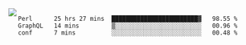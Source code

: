 

<a href="https://github.com/anuraghazra/github-readme-stats">
  <img align="left" src="https://github-readme-stats.vercel.app/api?username=kfly8&count_private=true&show_icons=true&theme=calm" />
</a>


<!--START_SECTION:waka-->

```text
Perl      25 hrs 27 mins  ████████████████████████▓   98.55 %
GraphQL   14 mins         ▒░░░░░░░░░░░░░░░░░░░░░░░░   00.96 %
conf      7 mins          ░░░░░░░░░░░░░░░░░░░░░░░░░   00.48 %
```

<!--END_SECTION:waka-->

